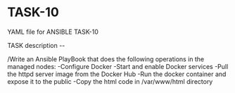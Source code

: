 # TASK-10
YAML file for ANSIBLE TASK-10


TASK description --

/Write an Ansible PlayBook that does the 
following operations in the managed nodes:
 -Configure Docker
 -Start and enable Docker services
 -Pull the httpd server image from the Docker Hub
 -Run the docker container and expose it to the public
 -Copy the html code in /var/www/html directory 
